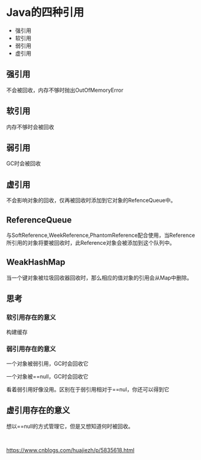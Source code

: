 # Java的四种引用

- 强引用
- 软引用
- 弱引用
- 虚引用

## 强引用

不会被回收，内存不够时抛出OutOfMemoryError

## 软引用

内存不够时会被回收

## 弱引用

GC时会被回收

## 虚引用

不会影响对象的回收，仅再被回收时添加到它对象的RefenceQueue中。

## ReferenceQueue

与SoftReference,WeekReference,PhantomReference配合使用，当Reference所引用的对象将要被回收时，此Reference对象会被添加到这个队列中。

## WeakHashMap

当一个键对象被垃圾回收器回收时，那么相应的值对象的引用会从Map中删除。



##  思考

### 软引用存在的意义

构建缓存

### 弱引用存在的意义

一个对象被弱引用，GC时会回收它

一个对象被==null，GC时会回收它

看着弱引用好像没用。区别在于弱引用相对于==nul，你还可以得到它

## 虚引用存在的意义

想以==null的方式管理它，但是又想知道何时被回收。

​	

https://www.cnblogs.com/huajiezh/p/5835618.html